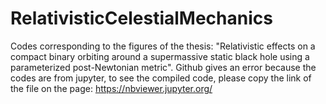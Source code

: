 # RelativisticCelestialMechanics
Codes corresponding to the figures of the thesis: "Relativistic effects on a compact binary orbiting around
a supermassive static black hole using a parameterized post-Newtonian metric". Github gives an error because the codes are from jupyter,
to see the compiled code, please copy the link of the file on the page: https://nbviewer.jupyter.org/
